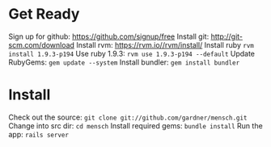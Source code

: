 Get Ready
======
Sign up for github: https://github.com/signup/free
Install git: http://git-scm.com/download
Install rvm: https://rvm.io//rvm/install/
Install ruby `rvm install 1.9.3-p194`
Use ruby 1.9.3: `rvm use 1.9.3-p194 --default`
Update RubyGems: `gem update --system`
Install bundler: `gem install bundler`

Install
======
Check out the source: `git clone git://github.com/gardner/mensch.git`
Change into src dir: `cd mensch`
Install required gems: `bundle install`
Run the app: `rails server`

